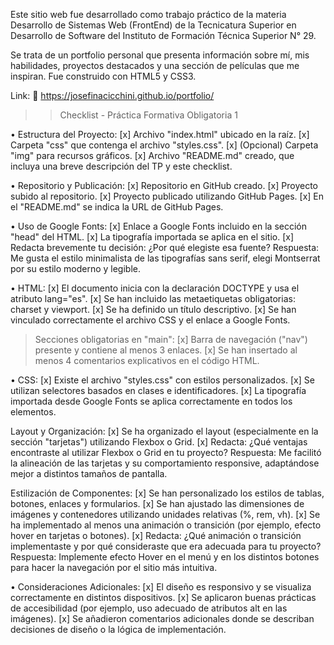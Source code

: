 Este sitio web fue desarrollado como trabajo práctico de la materia Desarrollo de Sistemas Web (FrontEnd) de la Tecnicatura Superior en Desarrollo de Software del Instituto de Formación Técnica Superior N° 29.

Se trata de un portfolio personal que presenta información sobre mí, mis habilidades, proyectos destacados y una sección de películas que me inspiran. Fue construido con HTML5 y CSS3.

Link: 🔗 https://josefinacicchini.github.io/portfolio/

> > Checklist - Práctica Formativa Obligatoria 1

• Estructura del Proyecto:
[x] Archivo "index.html" ubicado en la raíz.
[x] Carpeta "css" que contenga el archivo "styles.css".
[x] (Opcional) Carpeta "img" para recursos gráficos.
[x] Archivo "README.md" creado, que incluya una breve descripción del TP y este checklist.

• Repositorio y Publicación:
[x] Repositorio en GitHub creado.
[x] Proyecto subido al repositorio.
[x] Proyecto publicado utilizando GitHub Pages.
[x] En el "README.md" se indica la URL de GitHub Pages.

• Uso de Google Fonts:
[x] Enlace a Google Fonts incluido en la sección "head" del HTML.
[x] La tipografía importada se aplica en el sitio.
[x] Redacta brevemente tu decisión: ¿Por qué elegiste esa fuente?
Respuesta: Me gusta el estilo minimalista de las tipografías sans serif, elegi Montserrat por su estilo moderno y legible.

• HTML:
[x] El documento inicia con la declaración DOCTYPE y usa el atributo lang="es".
[x] Se han incluido las metaetiquetas obligatorias: charset y viewport.
[x] Se ha definido un título descriptivo.
[x] Se han vinculado correctamente el archivo CSS y el enlace a Google Fonts.

> Secciones obligatorias en "main":
> [x] Barra de navegación ("nav") presente y contiene al menos 3 enlaces.
> [x] Se han insertado al menos 4 comentarios explicativos en el código HTML.

• CSS:
[x] Existe el archivo "styles.css" con estilos personalizados.
[x] Se utilizan selectores basados en clases e identificadores.
[x] La tipografía importada desde Google Fonts se aplica correctamente en todos los elementos.

Layout y Organización:
[x] Se ha organizado el layout (especialmente en la sección "tarjetas") utilizando Flexbox o Grid.
[x] Redacta: ¿Qué ventajas encontraste al utilizar Flexbox o Grid en tu proyecto?
Respuesta: Me facilitó la alineación de las tarjetas y su comportamiento responsive, adaptándose mejor a distintos tamaños de pantalla.

Estilización de Componentes:
[x] Se han personalizado los estilos de tablas, botones, enlaces y formularios.
[x] Se han ajustado las dimensiones de imágenes y contenedores utilizando unidades relativas (%, rem, vh).
[x] Se ha implementado al menos una animación o transición (por ejemplo, efecto hover en tarjetas o botones).
[x] Redacta: ¿Qué animación o transición implementaste y por qué consideraste que era adecuada para tu proyecto?
Respuesta: Implemente efecto Hover en el menú y en los distintos botones para hacer la navegación por el sitio más intuitiva.

• Consideraciones Adicionales:
[x] El diseño es responsivo y se visualiza correctamente en distintos dispositivos.
[x] Se aplicaron buenas prácticas de accesibilidad (por ejemplo, uso adecuado de atributos alt en las imágenes).
[x] Se añadieron comentarios adicionales donde se describan decisiones de diseño o la lógica de implementación.

